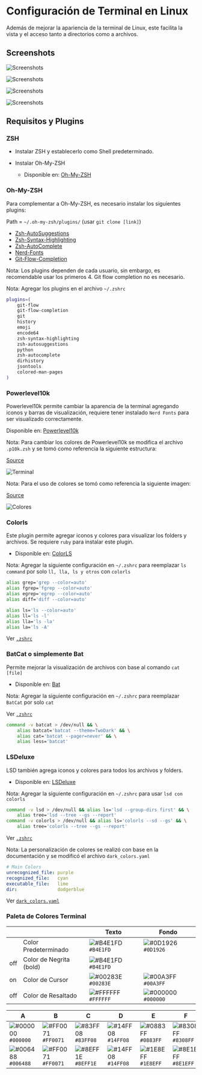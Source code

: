 # Configuración de Terminal en Linux

Además de mejorar la apariencia de la terminal de Linux, este facilita la vista y el acceso tanto a directorios como a archivos.

## Screenshots

![Screenshots](docs/1.png)

![Screenshots](docs/2.png)

![Screenshots](docs/3.png)

![Screenshots](docs/4.png)

## Requisitos y Plugins

### ZSH

* Instalar ZSH y establecerlo como Shell predeterminado.

* Instalar Oh-My-ZSH
  * Disponible en: [Oh-My-ZSH](https://ohmyz.sh/#install)

### Oh-My-ZSH

Para complementar a Oh-My-ZSH, es necesario instalar los siguientes plugins:

Path = `~/.oh-my-zsh/plugins/` (usar `git clone [link]`)

* [Zsh-AutoSuggestions](https://github.com/zsh-users/zsh-autosuggestions)
* [Zsh-Syntax-Highlighting](https://github.com/zsh-users/zsh-syntax-highlighting)
* [Zsh-AutoComplete](https://github.com/marlonrichert/zsh-autocomplete)
* [Nerd-Fonts](https://github.com/ryanoasis/nerd-fonts)
* [Git-Flow-Completion](https://github.com/bobthecow/git-flow-completion)

Nota: Los plugins dependen de cada usuario, sin embargo, es recomendable usar los primeros 4. Git flow completion no es necesario.

Nota: Agregar los plugins en el archivo `~/.zshrc`

```Zsh
plugins=(
	git-flow
	git-flow-completion
	git
	history
	emoji
	encode64
	zsh-syntax-highlighting
	zsh-autosuggestions
	python
	zsh-autocomplete
	dirhistory
	jsontools
	colored-man-pages	
)
```

### Powerlevel10k

Powerlevel10k permite cambiar la aparencia de la terminal agregando iconos y barras de visualización, requiere tener instalado `Nerd Fonts` para ser visualizado correctamente.

Disponible en: [Powerlevel10k](https://github.com/romkatv/powerlevel10k)

Nota: Para cambiar los colores de Powerlevel10k se modifica el archivo `.p10k.zsh` y se tomó como referencia la siguiente estructura:

[Source](https://medium.com/@christyjacob4/powerlevel9k-themes-f400759638c2)

![Terminal](docs/terminal.png)

Nota: Para el uso de colores se tomó como referencia la siguiente imagen:

[Source](https://github.com/Powerlevel9k/powerlevel9k/wiki/Stylizing-Your-Prompt#segment-color-customization)

![Colores](docs/x11.png)

### Colorls

Este plugin permite agregar iconos y colores para visualizar los folders y archivos.
Se requiere `ruby` para instalar este plugin.

* Disponible en: [ColorLS](https://github.com/athityakumar/colorls)

Nota: Agregar la siguiente configuración en `~/.zshrc` para reemplazar `ls command` por solo `ll, lla, ls y otros` con `colorls`

```Zsh
alias grep='grep --color=auto'
alias fgrep='fgrep --color=auto'
alias egrep='egrep --color=auto'
alias diff='diff --color=auto'

alias ls='ls --color=auto'
alias ll='ls -l'
alias lla='ls -la'
alias la='ls -A'
```


Ver [`.zshrc`](./.zshrc)

### BatCat o simplemente Bat

Permite mejorar la visualización de archivos con base al comando `cat [file]`

* Disponible en: [Bat](https://github.com/sharkdp/bat)

Nota: Agregar la siguiente configuración en `~/.zshrc` para reemplazar `BatCat` por solo `cat`

Ver [`.zshrc`](./.zshrc)

```Zsh
command -v batcat > /dev/null && \
	alias batcat='batcat --theme=TwoDark' && \
	alias cat='batcat --pager=never' && \
	alias less='batcat'
```

### LSDeluxe

LSD también agrega iconos y colores para todos los archivos y folders.

* Disponible en: [LSDeluxe](https://github.com/Peltoche/lsd)

Nota: Agregar la siguiente configuración en `~/.zshrc` para usar `lsd con colorls`

```Zsh
command -v lsd > /dev/null && alias ls='lsd --group-dirs first' && \
	alias tree='lsd --tree --gs --report'
command -v colorls > /dev/null && alias ls='colorls --sd --gs' && \
	alias tree='colorls --tree --gs --report'
```

Ver [`.zshrc`](./.zshrc)

Nota: La personalización de colores se realizó con base en la documentación y se modificó el archivo `dark_colors.yaml`

```yaml 
# Main Colors
unrecognized_file: purple
recognized_file:   cyan
executable_file:   lime
dir:               dodgerblue
```

Ver [`dark_colors.yaml`](./dark_colors.yaml)

### Paleta de Colores Terminal
||											| Texto				|Fondo			|
|--|---------------------|-------------|-----------|
||Color Predeterminado |![#B4E1FD](https://via.placeholder.com/15/B4E1FD/000000?text=+) `#B4E1FD`|![#0D1926](https://via.placeholder.com/15/0D1926/000000?text=+) `#0D1926`|
|off|Color de Negrita (bold)|![#B4E1FD](https://via.placeholder.com/15/B4E1FD/000000?text=+) `#B4E1FD`||
|on|Color de Cursor			|![#00283E](https://via.placeholder.com/15/00283E/000000?text=+) `#00283E`|![#00A3FF](https://via.placeholder.com/15/00A3FF/000000?text=+) `#00A3FF`|
|off|Color de Resaltado		|![#FFFFFF](https://via.placeholder.com/15/FFFFFF/000000?text=+) `#FFFFFF`|![#000000](https://via.placeholder.com/15/000000/000000?text=+) `#000000`|

|A  			|B				|C			  |D				|E			  |F			  |G			  |H			  |
|---------|---------|---------|---------|---------|---------|---------|---------|
|![#000000](https://via.placeholder.com/15/000000/000000?text=+) `#000000`|![#FF0071](https://via.placeholder.com/15/FF0071/000000?text=+) `#FF0071`|![#83FF08](https://via.placeholder.com/15/83FF08/000000?text=+) `#83FF08`|![#14FF08](https://via.placeholder.com/15/14FF08/000000?text=+) `#14FF08`|![#0883FF](https://via.placeholder.com/15/0883FF/000000?text=+) `#0883FF`|![#8308FF](https://via.placeholder.com/15/8308FF/000000?text=+) `#8308FF`|![#08FF83](https://via.placeholder.com/15/08FF83/000000?text=+) `#08FF83`|![#54CAFD](https://via.placeholder.com/15/54CAFD/000000?text=+) `#54CAFD`|
|![#006488](https://via.placeholder.com/15/006488/000000?text=+) `#006488`|![#FF0071](https://via.placeholder.com/15/FF0071/000000?text=+) `#FF0071`|![#8EFF1E](https://via.placeholder.com/15/8EFF1E/000000?text=+) `#8EFF1E`|![#14FF08](https://via.placeholder.com/15/14FF08/000000?text=+) `#14FF08`|![#1E8EFF](https://via.placeholder.com/15/1E8EFF/000000?text=+) `#1E8EFF`|![#8E1EFF](https://via.placeholder.com/15/8E1EFF/000000?text=+) `#8E1EFF`|![#1EFF8E](https://via.placeholder.com/15/1EFF8E/000000?text=+) `#1EFF8E`|![#C2C2C2](https://via.placeholder.com/15/C2C2C2/000000?text=+) `#C2C2C2`|
